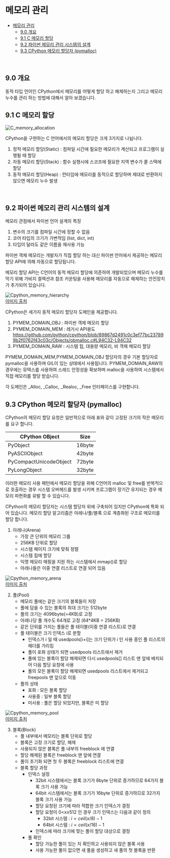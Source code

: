 # 메모리 관리

- [메모리 관리](#메모리-관리)
  - [9.0 개요](#90-개요)
  - [9.1 C 메모리 할당](#91-C-메모리-할당)
  - [9.2 파이썬 메모리 관리 시스템의 설계](#92-파이썬-메모리-관리-시스템의-설계)
  - [9.3 CPython 메모리 할당자 (pymalloc)](#93-CPython-메모리-할당자)
  
<br/>

## 9.0 개요

동적 타입 언어인 CPython에서 메모리를 어떻게 할당 하고 해제하는지 그리고 메모리 누수를 관리 하는 방법에 대해서 알아 보겠습니다. 
<br/>

## 9.1 C 메모리 할당

![C_memory_allocation](../images/9_memory/01_C_memory_allocation.png)  


CPython을 구현하는 C 언어에서의 메모리 할당은 크게 3가지로 나뉩니다.

1. 정적 메모리 할당(Static) : 컴파일 시간에 필요한 메모리가 계산되고 프로그램이 실행될 때 할당  
2. 자동 메모리 할당(Stack)  : 함수 실행시에 스코프에 필요한 지역 변수가 콜 스택에 할당
3. 동적 메모리 할당(Heap)   : 런타임에 메모리를 동적으로 할당하며 제대로 반환하지 않으면 메모리 누수 발생
<br/>

## 9.2 파이썬 메모리 관리 시스템의 설계

메모리 관점에서 파이썬 언어 설계의 특징

1. 변수의 크기를 컴파일 시간에 정할 수 없음
2. 코어 타입의 크기가 가변적임 (list, dict, int)
3. 타입이 달라도 같은 이름을 재사용 가능

파이썬 객체 메모리는 개발자가 직접 할당 하는 대신 파이썬 언어에서 제공하는 메모리 할당 API에 의해 자동으로 할당됩니다.

메모리 할당 API는 C언어의 동적 메모리 할당에 의존하여 개발되었으며 메모리 누수를 막기 위해 가비지 컬렉션과 참조 카운팅을 사용해 메모리를 자동으로 해제하는 안전장치가 추가되어 있습니다. 

![Cpython_memory_hierarchy](../images/9_memory/02_cpython_memory_hierarchy.png)  
[이미지 출처][link01]

[link01]: https://velog.io/@qlgks1/python-%EB%A9%94%EB%AA%A8%EB%A6%AC-%EA%B4%80%EB%A6%AC-memory-optimization

CPython은 세가지 동적 메모리 할당자 도메인을 제공합니다.  

1. PYMEM_DOMAIN_OBJ : 파이썬 객체 메모리 할당 
2. PYMEM_DOMAIN_MEM : 레거시 API용도 https://github.com/python/cpython/blob/89867d2491c0c3ef77bc237899b2f0762f43c03c/Objects/obmalloc.c#L94C32-L94C32
3. PYMEM_DOMAIN_RAW : 시스템 힙, 대용량 메모리, 비 객체 메모리 할당 

PYMEM_DOMAIN_MEM,PYMEM_DOMAIN_OBJ 할당자의 경우 기본 할당자로 pymalloc을 사용하며 GIL이 있는 상태에서 사용됩니다. PYMEM_DOMAIN_RAW의 경우에는 뮤텍스를 사용하여 스레드 안정성을 확보하며 malloc을 사용하여 시스템에서 직접 메모리를 할당 받습니다.

각 도메인은 _Alloc, _Calloc, _Realoc, _Free 인터페이스를 구현합니다.
<br/>

## 9.3 CPython 메모리 할당자 (pymalloc)

CPython의 메모리 할당 요청은 일반적으로 아래 표와 같이 고정된 크기의 작은 메모리를 요구 합니다.

| CPython OBject  | Size |
|------|---|
| PyObject  | 16byte |
| PyASCIIObject  | 42byte |
| PyCompactUnicodeObject | 72byte |
| PyLongObject  | 32byte |

이러한 메모리 사용 패턴에서 메모리 할당을 위해 C언어의 malloc 및 free를 반복적으로 호출하는 경우 시스템 오버헤드를 발생 시키며 프로그램이 장기간 유지되는 경우 메모리 파편화를 유발 할 수 있습니다. 

CPython의 메모리 할당자는 시스템 할당자 위에 구축되어 있지만 CPython에 특화 되어 있습니다. 
메모리 할당 알고리즘은 아레나/풀/블록 으로 계층화된 구조로 메모리를 할당 합니다.




 1. 아레나(Arena)
    - 가장 큰 단위의 메모리 그룹 
    - 256KB 단위로 할당
    - 시스템 페이지 크기에 맞춰 정렬
    - 시스템 힙에 할당
    - 익명 메모리 매핑을 지원 하는 시스템에서 mmap()로 할당
    - 아레나들은 이중 연결 리스트로 연결 되어 있음
    
![Cpython_memory_arena](../images/9_memory/03_arena.jpg)  
[이미지 출처][link02]

[link02]: https://fanchao01.github.io/blog/2016/10/09/python-obmalloc/
 
 2. 풀(Pool)
    - 메모리 풀에는 같은 크기의 블록들이 저장
    - 풀에 담을 수 있는 블록의 최대 크기는 512byte
    - 풀의 크기는 4096byte(=4KB)로 고정
    - 아레나당 풀 개수도 64개로 고정 (64*4KB = 256KB)
    - 같은 단위를 가지는 풀들은 풀 테이블(이중 연결 리스트)로 연결
    - 풀 테이블은 크기 인덱스 i로 분할
        - 인덱스가 i 일 때 usedpools[i+i]는 크기 단위가 i 인 사용 중인 풀 리스트의 헤더를 가리킴
        - 풀이 포화 상태가 되면 usedpools 리스트에서 제거
        - 풀에 있는 블록이 할당 해제되면 다시 usedpools[] 리스트 맨 앞에 배치되어 다음 할당 요청에 사용
        - 풀의 모든 블록이 할당 해제되면 usedpools 리스트에서 제거되고 freepools 맨 앞으로 이동
    - 풀의 상태
        - 포화 : 모든 블록 할당
        - 사용중 : 일부 블록 할당
        - 미사용 : 풀은 할당 되었지만, 블록은 미 할당
        
![Cpython_memory_pool](../images/9_memory/04_pool.png)  
[이미지 출처][link03]

[link03]: https://www.blog.subhashkumar.in/posts/python-memory-management/

    
  3. 블록(Block)
     - 풀 내부에서 메모리는 블록 단위로 할당 
     - 블록은 고정 크기로 할당, 해제
     - 사용되지 않은 블록은 풀 내부의 freeblock 에 연결
     - 할당 해제된 블록은 freeblock 맨 앞에 연결
     - 풀이 초기화 되면 첫 두 블록은 freeblock 리스트에 연결
     - 블록 할당 과정
         - 인덱스 설정
             - 32bit 시스템에서는 블록 크기가 8byte 단위로 증가하므로 64가지 블록 크기 사용 가능
             - 64bit 시스템에서는 블록 크기가 16byte 단위로 증가하므로 32가지 블록 크기 사용 가능         
             - 할당 요청된 크기에 따라 적합한 크기 인덱스가 결정
             - 할당 요청이 0<x≤512 인 경우 크기 인덱스는 다음과 같이 정의
                 - 32bit 시스템 : $i = ceil(x/8) - 1$
                 - 64bit 시스템 : $i = ceil(x / 16) - 1$
             - 인덱스에 따라 크기에 맞는 풀이 할당 대상으로 결정
        - 풀 확인
             - 할당 가능한 풀이 있는 지 확인하고 사용되지 않은 블록 사용
             - 사용 가능한 풀이 없으면 새 풀을 생성하고 새 풀의 첫 블록을 반환  

